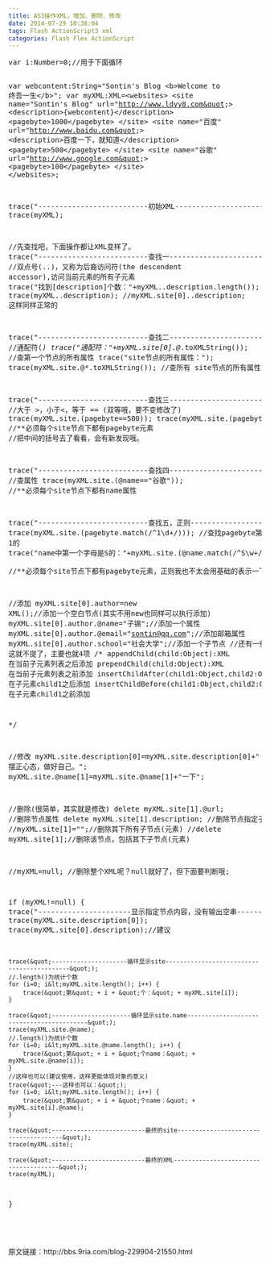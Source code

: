 ```yaml
---
title: AS3操作XML，增加、删除、修改
date: 2014-07-29 10:38:04
tags: Flash ActionScript3 xml
categories: Flash Flex ActionScript
---
```


<!--more-->


<p><pre code_snippet_id="2234774" snippet_file_name="blog_20170301_1_5964035"  name="code" class="javascript">var i:Number=0;//用于下面循环


var webcontent:String=&quot;Sontin's Blog &lt;b&gt;Welcome to 终吾一生&lt;/b&gt;&quot;;
var myXML:XML=&lt;websites&gt;
&lt;site name=&quot;Sontin's Blog&quot; url=&quot;http://www.ldyy8.com&quot;&gt;
&lt;description&gt;{webcontent}&lt;/description&gt;
&lt;pagebyte&gt;1000&lt;/pagebyte&gt;
&lt;/site&gt;
&lt;site name=&quot;百度&quot; url=&quot;http://www.baidu.com&quot;&gt;
&lt;description&gt;百度一下，就知道&lt;/description&gt;
&lt;pagebyte&gt;500&lt;/pagebyte&gt;
&lt;/site&gt;
&lt;site name=&quot;谷歌&quot; url=&quot;http://www.google.com&quot;&gt;
&lt;pagebyte&gt;100&lt;/pagebyte&gt;
&lt;/site&gt;
&lt;/websites&gt;;

trace(&quot;--------------------------初始XML--------------------------------------&quot;);
trace(myXML);

//先查找吧，下面操作都让XML变样了。
trace(&quot;--------------------------查找一--------------------------------------&quot;);
//双点号(..)，又称为后裔访问符(the descendent accessor),访问当前元素的所有子元素
trace(&quot;找到[description]个数：&quot;+myXML..description.length());
trace(myXML..description);    //myXML.site[0]..description; 这样同样正常的

trace(&quot;--------------------------查找二--------------------------------------&quot;);
//通配符(*)
trace(&quot;通配符：&quot;+myXML.site[0].@*.toXMLString()); //查第一个节点的所有属性
trace(&quot;site节点的所有属性：&quot;);
trace(myXML.site.@*.toXMLString());    //查所有 site节点的所有属性

trace(&quot;--------------------------查找三--------------------------------------&quot;);
//大于 &gt;，小于&lt;，等于 == (双等哦，要不变修改了)
trace(myXML.site.(pagebyte==500));
trace(myXML.site.(pagebyte&gt;500));
//**必须每个site节点下都有pagebyte元素
//把中间的括号去了看看，会有新发现哦。

trace(&quot;--------------------------查找四--------------------------------------&quot;);
//查属性
trace(myXML.site.(@name==&quot;谷歌&quot;));
//**必须每个site节点下都有name属性

trace(&quot;--------------------------查找五，正则--------------------------------------&quot;);
trace(myXML.site.(pagebyte.match(/^1\d+/)));    //查找pagebyte第一个字符是 1的
trace(&quot;name中第一个字母是S的：&quot;+myXML.site.(@name.match(/^S\w+/)));    
//**必须每个site节点下都有pagebyte元素，正则我也不太会用基础的表示一下好了。呵呵


//添加
myXML.site[0].author=new XML();//添加一个空白节点(其实不用new也同样可以执行添加)
myXML.site[0].author.@name=&quot;子锡&quot;;//添加一个属性
myXML.site[0].author.@email=&quot;sontin@qq.com&quot;;//添加邮箱属性
myXML.site[0].author.school=&quot;社会大学&quot;;//添加一个子节点
//还有一些API 这就不提了，主要也就4项
/*
appendChild(child:Object):XML 在当前子元素列表之后添加
prependChild(child:Object):XML 在当前子元素列表之前添加
insertChildAfter(child1:Object,child2:Object):* 在子元素child1之后添加
insertChildBefore(child1:Object,child2:Object):* 在子元素child1之前添加

*/

//修改
myXML.site.description[0]=myXML.site.description[0]+&quot; 摆正心态，做好自己。&quot;;
myXML.site.@name[1]=myXML.site.@name[1]+&quot;一下&quot;;

//删除(很简单，其实就是修改)
delete myXML.site[1].@url;    //删除节点属性
delete myXML.site[1].description;    //删除节点指定子元素
//myXML.site[1]=&quot;&quot;;//删除其下所有子节点(元素)
//delete myXML.site[1];//删除该节点，包括其下子节点(元素)

//myXML=null; //删除整个XML呢？null就好了，但下面要判断哦;

if (myXML!=null) {
    trace(&quot;----------------------显示指定节点内容，没有输出空串--------------------------&quot;);
    trace(myXML.site.description[0]);
    trace(myXML.site[0].description);//建议

    trace(&quot;---------------------循环显示site-------------------------------------------&quot;);
    //.length()为统计个数
    for (i=0; i&lt;myXML.site.length(); i++) {
        trace(&quot;第&quot; + i + &quot;个：&quot; + myXML.site[i]);
    }

    trace(&quot;----------------------循环显示site.name------------------------------------------&quot;);
    trace(myXML.site.@name);
    //.length()为统计个数
    for (i=0; i&lt;myXML.site.@name.length(); i++) {
        trace(&quot;第&quot; + i + &quot;个name：&quot; + myXML.site.@name[i]);
    }
    //这样也可以(建议使用，这样更能体现对象的意义)
    trace(&quot;---这样也可以：&quot;);
    for (i=0; i&lt;myXML.site.length(); i++) {
        trace(&quot;第&quot; + i + &quot;个name：&quot; + myXML.site[i].@name);
    }

    trace(&quot;--------------------------最终的site--------------------------------------&quot;);
    trace(myXML.site);

    trace(&quot;--------------------------最终的XML--------------------------------------&quot;);
    trace(myXML);
}</pre><br>
<br>
</p>
<p>原文链接：http://bbs.9ria.com/blog-229904-21550.html</p>
<p><br>
</p>
